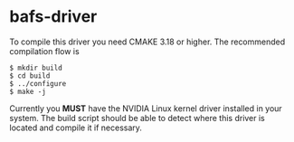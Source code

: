 # bafs-driver

To compile this driver you need CMAKE 3.18 or higher. The recommended compilation flow is
```
$ mkdir build
$ cd build
$ ../configure
$ make -j
```

Currently you **MUST** have the NVIDIA Linux kernel driver installed in your system. The build script should be able to detect where this driver is located and compile it if necessary.
